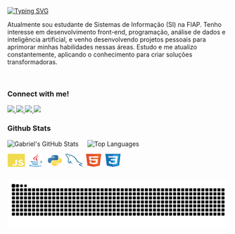 <a href="https://git.io/typing-svg"><img src="https://readme-typing-svg.demolab.com?font=Fira+Code&weight=700&size=22&duration=4500&pause=1000&color=3B0097&width=435&lines=Ol%C3%A1!!+Eu+sou+o+Gabriel+Morais" alt="Typing SVG" /></a>

<p>Atualmente sou estudante de Sistemas de Informação (SI) na FIAP. Tenho interesse em desenvolvimento front-end, programação, análise de dados e inteligência artificial, e venho desenvolvendo projetos pessoais para aprimorar minhas habilidades nessas áreas. 
  Estudo e me atualizo constantemente, aplicando o conhecimento para criar soluções transformadoras.</p>

<br>

### Connect with me!

<div> 
  <a href="https://www.linkedin.com/in/gabriel-morais-707a1335b/" target="_blank">
    <img src="https://img.shields.io/badge/-LinkedIn-070013?style=for-the-badge&logo=linkedin&logoColor=3B0097" target="_blank">
  </a>
  <a href="https://github.com/moraisgab" target="_blank">
    <img src="https://img.shields.io/badge/-GitHub-070013?style=for-the-badge&logo=github&logoColor=3B0097" target="_blank">
  </a>
  <a href="mailto:SEUEMAIL@exemplo.com" target="_blank">
    <img src="https://img.shields.io/badge/-Gmail-070013?style=for-the-badge&logo=gmail&logoColor=3B0097" target="_blank">
  </a>
  <a href="https://www.instagram.com/1.morais/" target="_blank">
    <img src="https://img.shields.io/badge/-Instagram-070013?style=for-the-badge&logo=instagram&logoColor=3B0097" target="_blank">
  </a>
</div>



### Github Stats

<p style="display: flex; align-items: flex-start; gap: 20px; margin-top: 5px;">
  <img src="https://github-readme-stats.vercel.app/api?username=moraisgab&show_icons=true&bg_color=070013&icon_color=3B0097&text_color=FFFFFF&title_color=FFFFFF&hide_title=true&hide=issues&border_color=2E005B" alt="Gabriel's GitHub Stats" style="margin-top:0;" />
  <img src="https://github-readme-stats.vercel.app/api/top-langs/?username=moraisgab&layout=compact&bg_color=070013&title_color=FFFFFF&text_color=A0A0A0&hide_border=false&border_color=2E005B" alt="Top Languages" style="margin-top:0;" />
</p>


<div style="display: inline_block">
  <img align="center" alt="Gabriel-Js" height="30" width="40" src="https://raw.githubusercontent.com/devicons/devicon/master/icons/javascript/javascript-plain.svg">
  <img align="center" alt="Gabriel-Java" height="30" width="40" src="https://raw.githubusercontent.com/devicons/devicon/master/icons/java/java-original.svg">
  <img align="center" alt="Gabriel-Python" height="30" width="40" src="https://raw.githubusercontent.com/devicons/devicon/master/icons/python/python-original.svg">
  <img align="center" alt="Gabriel-SQL" height="30" width="40" src="https://raw.githubusercontent.com/devicons/devicon/master/icons/mysql/mysql-original.svg">
  <img align="center" alt="Gabriel-HTML" height="30" width="40" src="https://raw.githubusercontent.com/devicons/devicon/master/icons/html5/html5-original.svg">
  <img align="center" alt="Gabriel-CSS" height="30" width="40" src="https://raw.githubusercontent.com/devicons/devicon/master/icons/css3/css3-original.svg">
</div>


##

<picture align="center">
  <source media="(prefers-color-scheme: dark)" srcset="https://raw.githubusercontent.com/moraisgab/moraisgab/output/github-contribution-grid-snake-dark.svg">
  <source media="(prefers-color-scheme: light)" srcset="https://raw.githubusercontent.com/moraisgab/moraisgab/output/github-contribution-grid-snake-dark.svg">
  <img align="center" alt="github contribution grid snake animation" src="https://raw.githubusercontent.com/moraisgab/moraisgab/output/github-contribution-grid-snake.svg">
</picture>
